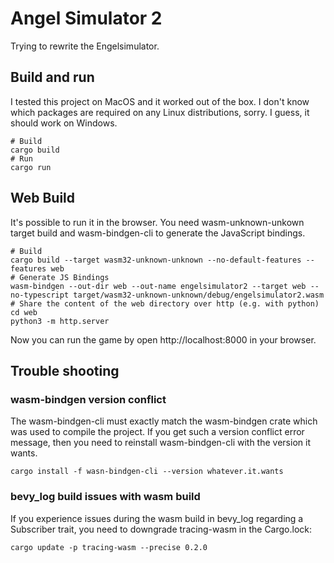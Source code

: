# Angel Simulator 2

Trying to rewrite the Engelsimulator.

## Build and run

I tested this project on MacOS and it worked out of the box.  I don't know which
packages are required on any Linux distributions, sorry.  I guess, it should work
on Windows.

```
# Build
cargo build
# Run
cargo run
```

## Web Build

It's possible to run it in the browser.  You need wasm-unknown-unkown target
build and wasm-bindgen-cli to generate the JavaScript bindings.

```
# Build
cargo build --target wasm32-unknown-unknown --no-default-features --features web
# Generate JS Bindings
wasm-bindgen --out-dir web --out-name engelsimulator2 --target web --no-typescript target/wasm32-unknown-unknown/debug/engelsimulator2.wasm
# Share the content of the web directory over http (e.g. with python)
cd web
python3 -m http.server
```

Now you can run the game by open http://localhost:8000 in your browser.

## Trouble shooting

### wasm-bindgen version conflict
The wasm-bindgen-cli must exactly match the wasm-bindgen crate which was used
to compile the project.  If you get such a version conflict error message, then
you need to reinstall wasm-bindgen-cli with the version it wants.

```
cargo install -f wasn-bindgen-cli --version whatever.it.wants
```


### bevy_log build issues with wasm build
If you experience issues during the wasm build in bevy_log regarding a Subscriber
trait, you need to downgrade tracing-wasm in the Cargo.lock:

```cargo update -p tracing-wasm --precise 0.2.0```

